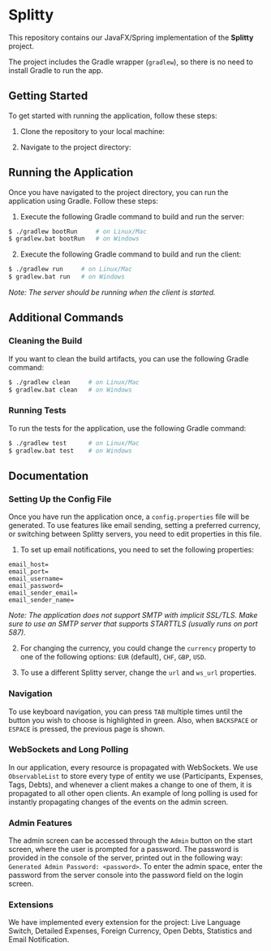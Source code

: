 # Splitty

This repository contains our JavaFX/Spring implementation of the **Splitty** project.

The project includes the Gradle wrapper (`gradlew`), so there is no need to install Gradle to run the app.

## Getting Started

To get started with running the application, follow these steps:

1. Clone the repository to your local machine:


2. Navigate to the project directory:


## Running the Application

Once you have navigated to the project directory, you can run the application using Gradle. Follow these steps:

1. Execute the following Gradle command to build and run the server:
```bash
$ ./gradlew bootRun     # on Linux/Mac
$ gradlew.bat bootRun   # on Windows
```

2. Execute the following Gradle command to build and run the client:
```bash
$ ./gradlew run     # on Linux/Mac
$ gradlew.bat run   # on Windows
```

*Note: The server should be running when the client is started.*

## Additional Commands

### Cleaning the Build

If you want to clean the build artifacts, you can use the following Gradle command:
```bash
$ ./gradlew clean     # on Linux/Mac
$ gradlew.bat clean   # on Windows
```

### Running Tests

To run the tests for the application, use the following Gradle command:
```bash
$ ./gradlew test      # on Linux/Mac
$ gradlew.bat test    # on Windows
```

## Documentation

### Setting Up the Config File

Once you have run the application once, a `config.properties` file will be generated. To use features like email sending, setting a preferred currency, or switching between Splitty servers, you need to edit properties in this file.

1. To set up email notifications, you need to set the following properties:
```
email_host=
email_port=
email_username=
email_password=
email_sender_email=
email_sender_name=
```

*Note: The application does not support SMTP with implicit SSL/TLS. Make sure to use an SMTP server that supports STARTTLS (usually runs on port 587).*

2. For changing the currency, you could change the `currency` property to one of the following options: `EUR` (default), `CHF`, `GBP`, `USD`.

3. To use a different Splitty server, change the `url` and `ws_url` properties.

### Navigation

To use keyboard navigation, you can press `TAB` multiple times until the button you wish to choose is highlighted in green. Also, when `BACKSPACE` or `ESPACE` is pressed, the previous page is shown.

### WebSockets and Long Polling

In our application, every resource is propagated with WebSockets. We use `ObservableList` to store every type of entity we use (Participants, Expenses, Tags, Debts), and whenever a client makes a change to one of them, it is propagated to all other open clients. An example of long polling is used for instantly propagating changes of the events on the admin screen.

### Admin Features

The admin screen can be accessed through the `Admin` button on the start screen, where the user is prompted for a password. The password is provided in the console of the server, printed out in the following way: `Generated Admin Password: <password>`. To enter the admin space, enter the password from the server console into the password field on the login screen.

### Extensions

We have implemented every extension for the project: Live Language Switch, Detailed Expenses, Foreign Currency, Open Debts, Statistics and Email Notification.

